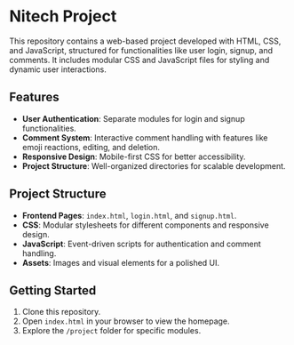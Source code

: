 # Nitech Project

This repository contains a web-based project developed with HTML, CSS, and JavaScript, structured for functionalities like user login, signup, and comments. It includes modular CSS and JavaScript files for styling and dynamic user interactions.

## Features
- **User Authentication**: Separate modules for login and signup functionalities.
- **Comment System**: Interactive comment handling with features like emoji reactions, editing, and deletion.
- **Responsive Design**: Mobile-first CSS for better accessibility.
- **Project Structure**: Well-organized directories for scalable development.

## Project Structure
- **Frontend Pages**: `index.html`, `login.html`, and `signup.html`.
- **CSS**: Modular stylesheets for different components and responsive design.
- **JavaScript**: Event-driven scripts for authentication and comment handling.
- **Assets**: Images and visual elements for a polished UI.

## Getting Started
1. Clone this repository.
2. Open `index.html` in your browser to view the homepage.
3. Explore the `/project` folder for specific modules.



